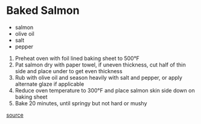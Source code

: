 # Baked Salmon

* salmon
* olive oil
* salt
* pepper

1. Preheat oven with foil lined baking sheet to 500°F
1. Pat salmon dry with paper towel, if uneven thickness, cut half of thin side and place under to get even thickness
1. Rub with olive oil and season heavily with salt and pepper, or apply alternate glaze if applicable
1. Reduce oven temperature to 300°F and place salmon skin side down on baking sheet
1. Bake 20 minutes, until springy but not hard or mushy

[source](https://www.americastestkitchen.com/recipes/4127-oven-roasted-salmon)
